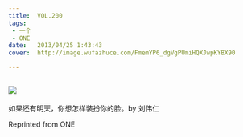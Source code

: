 ```yaml
---
title:	VOL.200
tags:
 - 一个
 - ONE
date:	2013/04/25 1:43:43
cover:	http://image.wufazhuce.com/FmemYP6_dgVgPUmiHQXJwpKYBX90

---
```

![](http://image.wufazhuce.com/FmemYP6_dgVgPUmiHQXJwpKYBX90)
---

如果还有明天，你想怎样装扮你的脸。by 刘伟仁
 
Reprinted from ONE

